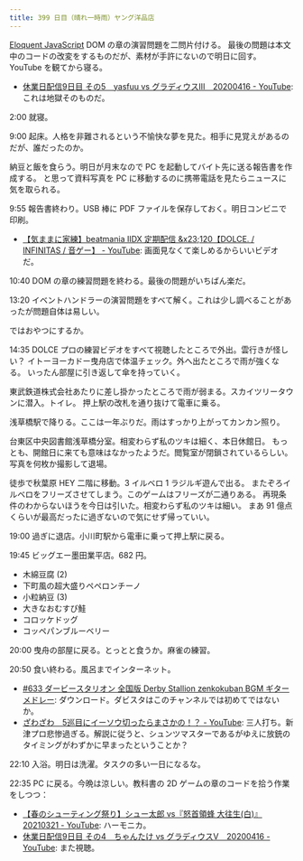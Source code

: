 ```yaml
---
title: 399 日目（晴れ一時雨）ヤング洋品店
---
```


[Eloquent JavaScript][Haverbeke18] DOM の章の演習問題を二問片付ける。
最後の問題は本文中のコードの改変をするものだが、素材が手許にないので明日に回す。
YouTube を観てから寝る。

* [休業日配信9日目 その5　yasfuu vs グラディウスⅢ　20200416 - YouTube](https://www.youtube.com/watch?v=vOm9qncNtLE):
  これは地獄そのものだ。

2:00 就寝。

9:00 起床。人格を非難されるという不愉快な夢を見た。相手に見覚えがあるのだが、誰だったのか。

納豆と飯を食らう。明日が月末なので PC を起動してバイト先に送る報告書を作成する。
と思って資料写真を PC に移動するのに携帯電話を見たらニュースに気を取られる。

9:55 報告書終わり。USB 棒に PDF ファイルを保存しておく。明日コンビニで印刷。

* [【気ままに家練】beatmania IIDX 定期配信 &x23;120【DOLCE. / INFINITAS / 音ゲー】 - YouTube](https://www.youtube.com/watch?v=Qx-p1mw3atA):
  画面見なくて楽しめるからいいビデオだ。

10:40 DOM の章の練習問題を終わる。最後の問題がいちばん楽だ。

13:20 イベントハンドラーの演習問題をすべて解く。これは少し調べることがあったが問題自体は易しい。

ではおやつにするか。

14:35 DOLCE プロの練習ビデオをすべて視聴したところで外出。雲行きが怪しい？
イトーヨーカドー曳舟店で体温チェック。外へ出たところで雨が強くなる。
いったん部屋に引き返して傘を持っていく。

東武鉄道株式会社あたりに差し掛かったところで雨が弱まる。スカイツリータウンに潜入。トイレ。
押上駅の改札を通り抜けて電車に乗る。

浅草橋駅で降りる。ここは一年ぶりだ。雨はすっかり上がってカンカン照り。

台東区中央図書館浅草橋分室。相変わらず私のツキは細く、本日休館日。
もっとも、開館日に来ても意味はなかったようだ。閲覧室が閉鎖されているらしい。
写真を何枚か撮影して退場。

徒歩で秋葉原 HEY 二階に移動。3 イルベロ 1 ラジルギ遊んで出る。
またぞろイルベロをフリーズさせてしまう。このゲームはフリーズが二通りある。
再現条件のわからないほうを今日は引いた。相変わらず私のツキは細い。
まあ 91 億点くらいが最高だったに過ぎないので気にせず帰っていい。

19:00 過ぎに退店。小川町駅から電車に乗って押上駅に戻る。

19:45 ビッグエー墨田業平店。682 円。

* 木綿豆腐 (2)
* 下町風の超大盛りペペロンチーノ
* 小粒納豆 (3)
* 大きなおむすび鮭
* コロッケドッグ
* コッペパンブルーベリー

20:00 曳舟の部屋に戻る。とっとと食うか。麻雀の練習。

20:50 食い終わる。風呂までインターネット。

* [&#x23;633 ダービースタリオン 全国版 Derby Stallion zenkokuban BGM ギターメドレー](https://www.youtube.com/watch?v=MFazQ2VjS3A):
  ダウンロード。ダビスタはこのチャンネルでは初めてではないか。
* [ざわざわ　5巡目にイーソウ切ったらまさかの！？ - YouTube](https://www.youtube.com/watch?v=wFm8_wD-r-E):
  三人打ち。新津プロ悲惨過ぎる。解説に従うと、シュンツマスターであるがゆえに放銃のタイミングがわずかに早まったということか？

22:10 入浴。明日は洗濯。タスクの多い一日になるな。

22:35 PC に戻る。今晩は涼しい。教科書の 2D ゲームの章のコードを拾う作業をしつつ：

* [【春のシューティング祭り】シュー太郎 vs『怒首領蜂 大往生(白)』20210321 - YouTube](https://www.youtube.com/watch?v=Jk30MPW_RpQ):
  ハーモニカ。
* [休業日配信9日目 その4　ちゃんたけ vs グラディウスV　20200416 - YouTube](https://www.youtube.com/watch?v=37gHkjh3EUA):
  また視聴。

[Haverbeke18]: https://eloquentjavascript.net/
